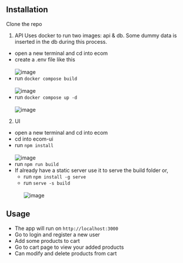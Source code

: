 ## Installation

Clone the repo

1. API
Uses docker to run two images: api & db. Some dummy data is inserted in the db during this process.
 - open a new terminal and cd into ecom
 - create a .env file like this <br><br>
   ![image](https://user-images.githubusercontent.com/25385289/200906958-f5fd79e0-f951-4079-aa85-d8fd87569a3d.png)
 - run `docker compose build` <br><br>
   ![image](https://user-images.githubusercontent.com/25385289/200905056-594694c8-9971-42a5-8c5b-aad190802131.png)
 - run `docker compose up -d` <br><br>
   ![image](https://user-images.githubusercontent.com/25385289/200907113-feac4bcc-09bf-4fb2-b295-e4386f5115e7.png)

2. UI
 - open a new terminal and cd into ecom
 - cd into ecom-ui
 - run `npm install` <br><br>
 ![image](https://user-images.githubusercontent.com/25385289/200903539-a8329fac-f0ee-4c2e-9e4b-5cb97f63d27d.png)
 - run `npm run build`
 - If already have a static server use it to serve the build folder or,
   - run `npm install -g serve`
   - run `serve -s build` <br><br>
  ![image](https://user-images.githubusercontent.com/25385289/200904355-6fe5229d-dff2-4550-8171-b805f4f2968a.png)

## Usage
- The app will run on `http://localhost:3000`
- Go to login and register a new user
- Add some products to cart
- Go to cart page to view your added products
- Can modify and delete products from cart

